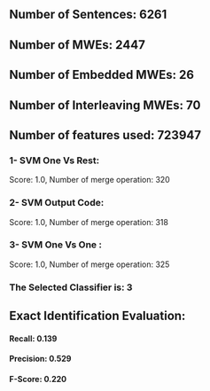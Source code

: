 ## Number of Sentences: 6261
## Number of MWEs: 2447

## Number of Embedded MWEs: 26

## Number of Interleaving MWEs: 70
## Number of features used: 723947

### 1- SVM One Vs Rest: 
Score: 1.0, Number of merge operation: 320
### 2- SVM Output Code: 
Score: 1.0, Number of merge operation: 318
### 3- SVM One Vs One : 
Score: 1.0, Number of merge operation: 325
### The Selected Classifier is: 3
## Exact Identification Evaluation: 
#### Recall: 0.139
#### Precision: 0.529
#### F-Score: 0.220
